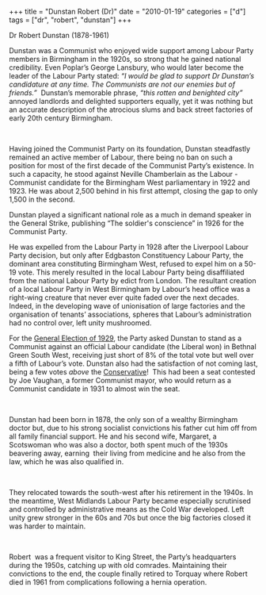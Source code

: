 +++
title = "Dunstan Robert (Dr)"
date = "2010-01-19"
categories = ["d"]
tags = ["dr", "robert", "dunstan"]
+++

Dr Robert Dunstan (1878-1961)

Dunstan was a Communist who enjoyed wide support among Labour Party members in Birmingham in the 1920s, so strong that he gained national credibility. Even Poplar’s George Lansbury, who would later become the leader of the Labour Party stated: _“I would be glad to support Dr Dunstan’s candidature at any time. The Communists are not our enemies but of friends.”_  Dunstan’s memorable phrase, _“this rotten and benighted city”_ annoyed landlords and delighted supporters equally, yet it was nothing but an accurate description of the atrocious slums and back street factories of early 20th century Birmingham.

 

Having joined the Communist Party on its foundation, Dunstan steadfastly remained an active member of Labour, there being no ban on such a position for most of the first decade of the Communist Party’s existence. In such a capacity, he stood against Neville Chamberlain as the Labour - Communist candidate for the Birmingham West parliamentary in 1922 and 1923. He was about 2,500 behind in his first attempt, closing the gap to only 1,500 in the second.

Dunstan played a significant national role as a much in demand speaker in the General Strike, publishing “The soldier's conscience” in 1926 for the Communist Party.

He was expelled from the Labour Party in 1928 after the Liverpool Labour Party decision, but only after Edgbaston Constituency Labour Party, the dominant area constituting Birmingham West, refused to expel him on a 50-19 vote. This merely resulted in the local Labour Party being disaffiliated from the national Labour Party by edict from London. The resultant creation of a local Labour Party in West Birmingham by Labour’s head office was a right-wing creature that never ever quite faded over the next decades. Indeed, in the developing wave of unionisation of large factories and the organisation of tenants’ associations, spheres that Labour’s administration had no control over, left unity mushroomed.

For the [General Election of 1929](http://en.wikipedia.org/wiki/United_Kingdom_general_election,_1929), the Party asked Dunstan to stand as a Communist against an official Labour candidate (the Liberal won) in Bethnal Green South West, receiving just short of 8% of the total vote but well over a fifth of Labour’s vote. Dunstan also had the satisfaction of not coming last, being a few votes _above_ the [Conservative](http://en.wikipedia.org/wiki/Conservative_Party_\(UK\))!  This had been a seat contested by Joe Vaughan, a former Communist mayor, who would return as a Communist candidate in 1931 to almost win the seat.

 

Dunstan had been born in 1878, the only son of a wealthy Birmingham doctor but, due to his strong socialist convictions his father cut him off from all family financial support. He and his second wife, Margaret, a Scotswoman who was also a doctor, both spent much of the 1930s beavering away, earning  their living from medicine and he also from the law, which he was also qualified in.

 

They relocated towards the south-west after his retirement in the 1940s. In the meantime, West Midlands Labour Party became especially scrutinised and controlled by administrative means as the Cold War developed. Left unity grew stronger in the 60s and 70s but once the big factories closed it was harder to maintain.

 

Robert  was a frequent visitor to King Street, the Party’s headquarters during the 1950s, catching up with old comrades. Maintaining their convictions to the end, the couple finally retired to Torquay where Robert died in 1961 from complications following a hernia operation.
